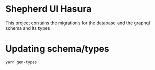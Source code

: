 # Shepherd UI Hasura

This project contains the migrations for the database and the graphql schema and its types

# Updating schema/types

```sh
yarn gen-types
```

